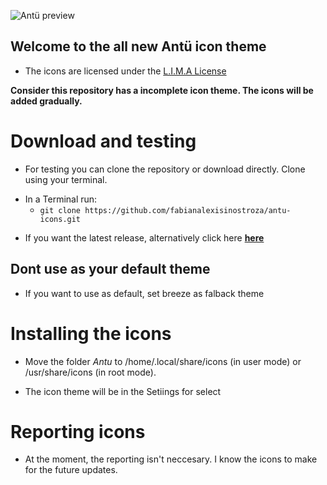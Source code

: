 ![Antü preview](https://pinguinosyuncafe.files.wordpress.com/2017/07/antu-icons-2017.png)

## Welcome to the all new Antü icon theme

- The icons are licensed under the [L.I.M.A License](https://limalicense.com/getlicense/) 

**Consider this repository has a incomplete icon theme. The icons will be added gradually.**

# Download and testing

- For testing you can clone the repository or download directly. Clone using your terminal.

* In a Terminal run: 
  * `git clone https://github.com/fabianalexisinostroza/antu-icons.git`

- If you want the latest release, alternatively click here [**here**](https://github.com/fabianalexisinostroza/antu-icons/releases)

## **Dont use as your default theme**

- If you want to use as default, set breeze as falback theme

# Installing the icons

- Move the folder *Antu*  to /home/.local/share/icons (in user mode) or /usr/share/icons (in root mode).

- The icon theme will be in the Setiings for select


# Reporting icons

- At the moment, the reporting isn't neccesary. I know the icons to make for the future updates.
